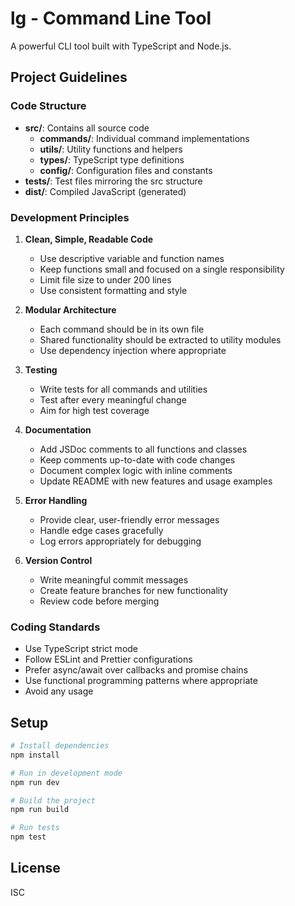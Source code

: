 # lg - Command Line Tool

A powerful CLI tool built with TypeScript and Node.js.

## Project Guidelines

### Code Structure
- **src/**: Contains all source code
  - **commands/**: Individual command implementations
  - **utils/**: Utility functions and helpers
  - **types/**: TypeScript type definitions
  - **config/**: Configuration files and constants
- **tests/**: Test files mirroring the src structure
- **dist/**: Compiled JavaScript (generated)

### Development Principles
1. **Clean, Simple, Readable Code**
   - Use descriptive variable and function names
   - Keep functions small and focused on a single responsibility
   - Limit file size to under 200 lines
   - Use consistent formatting and style

2. **Modular Architecture**
   - Each command should be in its own file
   - Shared functionality should be extracted to utility modules
   - Use dependency injection where appropriate

3. **Testing**
   - Write tests for all commands and utilities
   - Test after every meaningful change
   - Aim for high test coverage

4. **Documentation**
   - Add JSDoc comments to all functions and classes
   - Keep comments up-to-date with code changes
   - Document complex logic with inline comments
   - Update README with new features and usage examples

5. **Error Handling**
   - Provide clear, user-friendly error messages
   - Handle edge cases gracefully
   - Log errors appropriately for debugging

6. **Version Control**
   - Write meaningful commit messages
   - Create feature branches for new functionality
   - Review code before merging

### Coding Standards
- Use TypeScript strict mode
- Follow ESLint and Prettier configurations
- Prefer async/await over callbacks and promise chains
- Use functional programming patterns where appropriate
- Avoid any usage

## Setup

```bash
# Install dependencies
npm install

# Run in development mode
npm run dev

# Build the project
npm run build

# Run tests
npm test
```

## License

ISC 